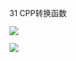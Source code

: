 31 CPP转换函数

![](https://gitee.com/hxc8/images2/raw/master/img/202407172222781.jpg)

![](https://gitee.com/hxc8/images2/raw/master/img/202407172222980.jpg)